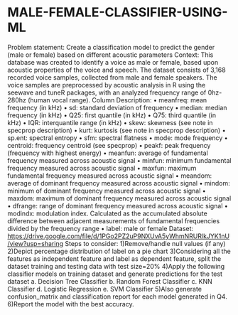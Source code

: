 # MALE-FEMALE-CLASSIFIER-USING-ML
Problem statement: Create a classification model to predict the gender (male or female) based on different acoustic parameters Context: This database was created to identify a voice as male or female, based upon acoustic properties of the voice and speech. The dataset consists of 3,168 recorded voice samples, collected from male and female speakers. The voice samples are preprocessed by acoustic analysis in R using the seewave and tuneR packages, with an analyzed frequency range of 0hz-280hz (human vocal range). Column Description: • meanfreq: mean frequency (in kHz) • sd: standard deviation of frequency • median: median frequency (in kHz) • Q25: first quantile (in kHz) • Q75: third quantile (in kHz) • IQR: interquantile range (in kHz) • skew: skewness (see note in specprop description) • kurt: kurtosis (see note in specprop description) • sp.ent: spectral entropy • sfm: spectral flatness • mode: mode frequency • centroid: frequency centroid (see specprop) • peakf: peak frequency (frequency with highest energy) • meanfun: average of fundamental frequency measured across acoustic signal • minfun: minimum fundamental frequency measured across acoustic signal • maxfun: maximum fundamental frequency measured across acoustic signal • meandom: average of dominant frequency measured across acoustic signal • mindom: minimum of dominant frequency measured across acoustic signal • maxdom: maximum of dominant frequency measured across acoustic signal • dfrange: range of dominant frequency measured across acoustic signal • modindx: modulation index. Calculated as the accumulated absolute difference between adjacent measurements of fundamental frequencies divided by the frequency range • label: male or female Dataset: https://drive.google.com/file/d/1PGo2PZ2uP9NXUvA5yWhmNRURlkJYK1nU/view?usp=sharing Steps to consider: 1)Remove/handle null values (if any) 2)Depict percentage distribution of label on a pie chart 3)Considering all the features as independent feature and label as dependent feature, split the dataset training and testing data with test size=20% 4)Apply the following classifier models on training dataset and generate predictions for the test dataset a. Decision Tree Classifier b. Random Forest Classifier c. KNN Classifier d. Logistic Regression e. SVM Classifier 5)Also generate confusion_matrix and classification report for each model generated in Q4. 6)Report the model with the best accuracy.
